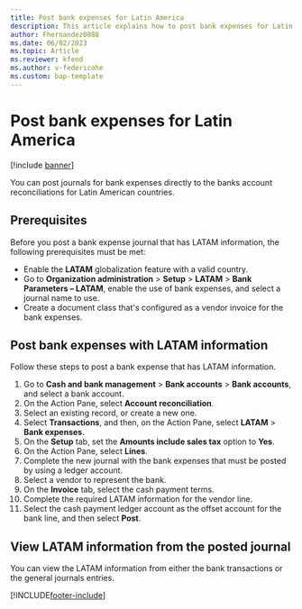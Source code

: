 ```yaml
---
title: Post bank expenses for Latin America
description: This article explains how to post bank expenses for Latin America.
author: Fhernandez0088
ms.date: 06/02/2023
ms.topic: Article
ms.reviewer: kfend
ms.author: v-federicohe 
ms.custom: bap-template
---
```


# Post bank expenses for Latin America

[!include [banner](../includes/banner.md)]

You can post journals for bank expenses directly to the banks account reconciliations for Latin American countries.

## Prerequisites

Before you post a bank expense journal that has LATAM information, the following prerequisites must be met:

- Enable the **LATAM** globalization feature with a valid country.
- Go to **Organization administration** \> **Setup** \> **LATAM** \> **Bank Parameters – LATAM**, enable the use of bank expenses, and select a journal name to use.
- Create a document class that's configured as a vendor invoice for the bank expenses.

## Post bank expenses with LATAM information

Follow these steps to post a bank expense that has LATAM information.

1. Go to **Cash and bank management** \> **Bank accounts** \> **Bank accounts**, and select a bank account.
2. On the Action Pane, select **Account reconciliation**.
3. Select an existing record, or create a new one.
4. Select **Transactions**, and then, on the Action Pane, select **LATAM** \> **Bank expenses**.
5. On the **Setup** tab, set the **Amounts include sales tax** option to **Yes**.
6. On the Action Pane, select **Lines**.
7. Complete the new journal with the bank expenses that must be posted by using a ledger account.
8. Select a vendor to represent the bank.
9. On the **Invoice** tab, select the cash payment terms.
10. Complete the required LATAM information for the vendor line.
11. Select the cash payment ledger account as the offset account for the bank line, and then select **Post**.

## View LATAM information from the posted journal

You can view the LATAM information from either the bank transactions or the general journals entries.

[!INCLUDE[footer-include](../../includes/footer-banner.md)]
